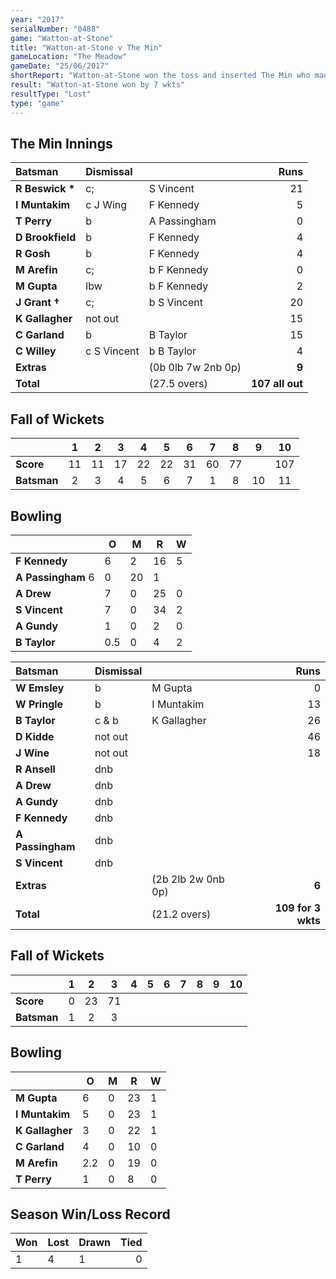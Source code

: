 ```yaml
---
year: "2017"
serialNumber: "0488"
game: "Watton-at-Stone"
title: "Watton-at-Stone v The Min"
gameLocation: "The Meadow"
gameDate: "25/06/2017"
shortReport: "Watton-at-Stone won the toss and inserted The Min who made 107 all out. Watton replied with 109 for 3 wkts"
result: "Watton-at-Stone won by 7 wkts"
resultType: "Lost"
type: "game"
---
```


## The Min Innings

| Batsman | Dismissal |  |  Runs |
|:---|:---|---|---:|
| **R Beswick &#42;**  | c; | S Vincent  | 21 |
| **I Muntakim**  | c J Wing  | F Kennedy  | 5 |
| **T Perry**  | b | A Passingham  | 0 |
| **D Brookfield**  | b | F Kennedy  | 4 |
| **R Gosh**  | b | F Kennedy  | 4 |
| **M Arefin**  | c; | b F Kennedy  | 0 |
| **M Gupta**  | lbw | b F Kennedy  | 2 |
| **J Grant &#8224;**  | c; | b S Vincent  | 20 |
| **K Gallagher**  | not out  |  |  15 |
| **C Garland**  | b | B Taylor  | 15 |
| **C Willey**  | c S Vincent | b B Taylor  | 4 |
| **Extras**  |  | (0b 0lb 7w 2nb 0p)  | **9** |
| **Total**  |  | (27.5 overs)  | **107 all out** |

## Fall of Wickets

| | 1 | 2 | 3 | 4 | 5 | 6 | 7 | 8 | 9 | 10 |
|---|:---:|:---:|:---:|:---:|:---:|:---:|:---:|:---:|:---:|:---:|
| **Score** | 11 | 11 | 17 | 22 | 22 | 31 | 60 | 77 |  | 107 |
| **Batsman** | 2 | 3 | 4 | 5 | 6 | 7 | 1 | 8 | 10 | 11 |

## Bowling

| | O | M | R | W |
|---|---|---|---|---|
| **F Kennedy**  | 6 | 2 | 16 | 5 |
| **A Passingham**  6 | 0 | 20 | 1 |
| **A Drew** | 7 | 0 | 25 | 0 |
| **S Vincent**  | 7 | 0 | 34 | 2 |
| **A Gundy**  | 1 | 0 | 2 | 0 |
| **B Taylor**  | 0.5 | 0 | 4 | 2 |


| Batsman | Dismissal |  |  Runs |
|:---|:---|---|---:|
| **W Emsley** | b | M Gupta | 0 |
| **W Pringle** | b | I Muntakim | 13 |
| **B Taylor** | c & b | K Gallagher | 26 |
| **D Kidde** | not out |  | 46 |
| **J Wine** | not out |  | 18 |
| **R Ansell** | dnb |  |  |
| **A Drew** | dnb |  |  | 
| **A Gundy** | dnb |  |  |
| **F Kennedy** | dnb |  |  |
| **A Passingham** | dnb |  |  |
| **S Vincent** | dnb |  |  |
| **Extras** |  | (2b 2lb 2w 0nb 0p) | **6** |
| **Total** | | (21.2 overs) | **109 for 3 wkts** |

## Fall of Wickets

| | 1 | 2 | 3 | 4 | 5 | 6 | 7 | 8 | 9 | 10 |
|---|:---:|:---:|:---:|:---:|:---:|:---:|:---:|:---:|:---:|:---:|
| **Score** | 0 | 23 | 71 |  |  |  |  |  |  |  |
| **Batsman** | 1 | 2 | 3 |  |  |  |  |  |  |  |

## Bowling

| | O | M | R | W |
|---|---|---|---|---|
| **M Gupta** | 6 | 0 | 23 | 1 |
| **I Muntakim** | 5 | 0 | 23 | 1 |
| **K Gallagher** | 3 | 0 | 22 | 1 |
| **C Garland** | 4 | 0 | 10 | 0 |
| **M Arefin** | 2.2 | 0 | 19 | 0 |
| **T Perry** | 1 | 0 | 8 | 0 |

## Season Win/Loss Record

| Won | Lost | Drawn | Tied |
|:---|:---|---|---:|
| 1 | 4 | 1 | 0 |
